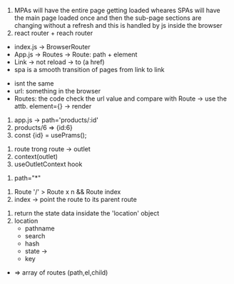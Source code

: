 <!-- MPA SPA -->

1. MPAs will have the entire page getting loaded wheares SPAs will have the main page loaded once and then the sub-page sections are changing without a refresh and this is handled by js inside the browser
2. react router + reach router

<!-- defiiing routes - static routes -->

- index.js -> BrowserRouter
- App.js -> Routes -> Route: path + element
- Link -> not reload -> to (a href)
- spa is a smooth transition of pages from link to link

<!-- url & routes -->

- isnt the same
- url: something in the browser
- Routes: the code check the url value and compare with Route -> use the attb. element={} -> render

<!-- dynamic -->

1. app.js -> path='products/:id'
2. products/6 => {id:6}
3. const {id} = usePrams();

<!-- nested routes - <Outlet/> -->

1. route trong route -> outlet
2. context(outlet)
3. useOutletContext hook

<!-- 404 page -->

1. path="\*"

<!-- parent route -->

1. Route '/' > Route x n && Route index
2. index -> point the route to its parent route

<!-- useLocation() -->

1. return the state data insidate the 'location' object
2. location
   - pathname
   - search
   - hash
   - state ->
   - key
   <!-- useRoute() -->

- => array of routes (path,el,child)
